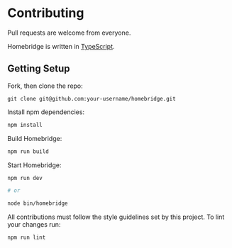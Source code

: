 # Contributing

Pull requests are welcome from everyone.

Homebridge is written in [TypeScript](https://www.typescriptlang.org/).

## Getting Setup

Fork, then clone the repo:

```
git clone git@github.com:your-username/homebridge.git
```

Install npm dependencies:

```bash
npm install
```

Build Homebridge:

```bash
npm run build
```

Start Homebridge:

```bash
npm run dev

# or

node bin/homebridge
```

All contributions must follow the style guidelines set by this project. To lint your changes run: 

```bash
npm run lint
```
